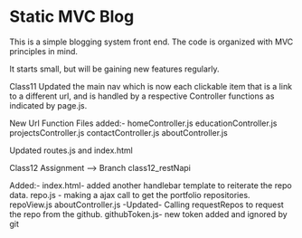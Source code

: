 # Static MVC Blog

This is a simple blogging system front end. The code is organized with MVC principles in mind.

It starts small, but will be gaining new features regularly.



Class11
Updated the main nav which is now each clickable item that is a link to a different url,
and is handled by a respective Controller functions as indicated by page.js.

New Url Function Files added:-
homeController.js
educationController.js
projectsController.js
contactController.js
aboutController.js

Updated routes.js and index.html

Class12 Assignment --> Branch class12_restNapi

Added:-
index.html- added another handlebar template to reiterate the repo data.
repo.js - making a ajax call to get the portfolio repositories.
repoView.js
aboutController.js -Updated- Calling requestRepos to request the repo from the github.
githubToken.js- new token added and ignored by git 
